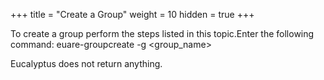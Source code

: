 +++
title = "Create a Group"
weight = 10
hidden = true
+++

To create a group perform the steps listed in this topic.Enter the following command: 
    euare-groupcreate -g <group_name>

Eucalyptus does not return anything. 